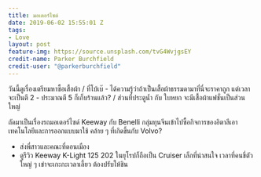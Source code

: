 ```yaml
---
title: มอเตอร์ไซด์
date: 2019-06-02 15:55:01 Z
tags:
- Love
layout: post
feature-img: https://source.unsplash.com/tvG4WvjgsEY
credit-name: Parker Burchfield
credit-user: "@parkerburchfield"
---
```


วันนี้ดูเรื่องเตรียมหาซื้อเสื้อผ้า / ที่โบ้เบ๊ - ได้ความรู้ว่าถ้าเป็นเสื้อผ้าธรรมดามาที่นี่จะราคาถูก แต่เวลาจะเป็นตี 2 - ประมาณตี 5 ก็เก็บร้านแล้ว? / ส่วนที่ประตูน้ำ กับ ใบหยก จะมีเสื้อผ้าแฟชั่นเป็นส่วนใหญ่

ถัดมาเป็นเรื่องรถมอเตอร์ไซด์ Keeway กับ Benelli กลุ่มทุนจีนเข้าไปซื้อกิจการของอิตาลีเอาเทคโนโลยีและการออกแบบมาใช้ คล้าย ๆ ที่เกิดขึ้นกับ Volvo?

<i class="fa fa-child" style="color:plum"></i>

- ส่งพี่สาวและคณะที่ดอนเมือง
- ดูรีวิว Keeway K-Light 125 202 ในยุโรปก็ถือเป็น Cruiser เล็กที่น่าสนใจ เวลาที่คนขี่ตัวใหญ่ ๆ เข่าจะเกะกะเวลาเลี้ยว ต้องปรับให้ชิน
